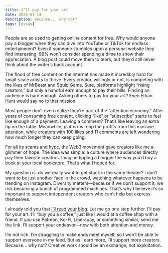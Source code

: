 ```yaml
---
title: I’ll pay for your art
date: 2025-01-14
description: Because... why not?
tags: [essay]
---
```


People are so used to getting online content for free. Why would anyone pay a blogger when they can dive into YouTube or TikTok for endless entertainment? Even if someone stumbles upon a personal website they find interesting, 99% won’t consider spending a dime to show their appreciation. A blog post could move them to tears, but they’d still never think about the writer’s bank account.

The flood of free content on the internet has made it incredibly hard for small-scale artists to thrive. Every creator, willingly or not, is competing with the likes of MrBeast and Squid Game. Sure, platforms highlight “rising creators,” but only a handful earn enough to pay their bills. Finding an audience is hard enough. Asking others to pay for your art? Even Ethan Hunt would say no to that mission.

Most people don’t even realize they’re part of the “attention economy.” After years of consuming free content, clicking “like” or “subscribe” starts to feel like enough of a payment. Leaving a comment? That’s like leaving an extra tip on the table. Meanwhile, platforms reap the profits from this massive attention, while creators with 100 likes and 11 comments are left wondering how much longer they can keep going.

For all its scams and hype, the Web3 movement gave creators like me a glimmer of hope. The idea was simple: a culture where audiences directly pay their favorite creators. Imagine tipping a blogger the way you’d buy a book at your local bookstore. That’s what I hoped for.

My question is: do we really want to get stuck in the same theater? I don’t want to be just another face in the crowd, watching whatever happens to be trending on Instagram. Diversity matters—because if we don’t support it, we risk becoming a bunch of programmed machines. That’s why I believe it’s so important to support independent creators who can’t help but express themselves.

I already told you that [I’ll read your blog][1]. Let me go one step further. I’ll pay for your art. I’ll “buy you a coffee,” just like I would at a coffee shop with a friend. If you use Patreon, Ko-Fi, Liberapay, or something similar, send me the link. I’ll support your endeavor—now with both attention and money.

I’m not rich. I’m struggling to make ends meet myself, so I won’t be able to support everyone in my feed. But as I earn more, I’ll support more creators. Because... why not? Creative work should be an exchange, not exploitation.

[1]:	https://kangminsuk.com/blog/ill-read-it-first/